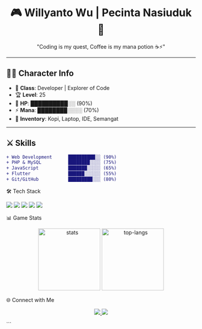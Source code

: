 <h1 align="center">🎮 Willyanto Wu | Pecinta Nasiuduk 👋</h1>
<p align="center">"Coding is my quest, Coffee is my mana potion ☕⚡"</p>

---

## 🧑‍💻 Character Info

- 🎯 **Class**: Developer | Explorer of Code
- 🏆 **Level**: 25
- 💖 **HP**: ██████████░░ (90%)
- ⚡ **Mana**: ████████░░░░ (70%)
- 🎒 **Inventory**: Kopi, Laptop, IDE, Semangat

---

## ⚔️ Skills

```diff
+ Web Development      ██████████░░ (90%)
+ PHP & MySQL          ████████░░░░ (75%)
+ JavaScript           ███████░░░░░ (65%)
+ Flutter              ██████░░░░░░ (55%)
+ Git/GitHub           █████████░░░ (80%)
```

🛠️ Tech Stack

<p align="left"> <img src="https://img.shields.io/badge/PHP-777BB4?style=for-the-badge&logo=php&logoColor=white"/> <img src="https://img.shields.io/badge/MySQL-4479A1?style=for-the-badge&logo=mysql&logoColor=white"/> <img src="https://img.shields.io/badge/JavaScript-F7E017?style=for-the-badge&logo=javascript&logoColor=black"/> <img src="https://img.shields.io/badge/Flutter-02569B?style=for-the-badge&logo=flutter&logoColor=white"/> <img src="https://img.shields.io/badge/GitHub-181717?style=for-the-badge&logo=github&logoColor=white"/> </p>

📊 Game Stats

<p align="center"> <img src="https://github-readme-stats.vercel.app/api?username=WillyantoWu&show_icons=true&theme=radical" alt="stats" height="165"/> <img src="https://github-readme-stats.vercel.app/api/top-langs/?username=WillyantoWu&layout=compact&theme=radical" alt="top-langs" height="165"/> </p>

🌐 Connect with Me

<p align="center"> <a href="https://linkedin.com/in/yourprofile" target="_blank"> <img src="https://img.shields.io/badge/LinkedIn-Profile-blue?style=for-the-badge&logo=linkedin"/> </a> <a href="mailto:youremail@gmail.com"> <img src="https://img.shields.io/badge/Gmail-Contact-red?style=for-the-badge&logo=gmail"/> </a> </p> ```
